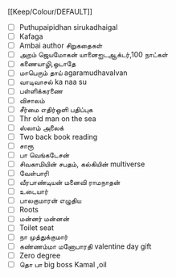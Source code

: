 [[Keep/Colour/DEFAULT]] 

- [ ] Puthupaipidhan sirukadhaigal
- [ ] Kafaga
- [ ] Ambai author சிறுகதைகள் 
- [ ] அறம் ஜெயமோகன் யானைஐடஆக்டர்,100 நாட்கள் 
- [ ] கணையாழி,ஒடாதே
- [ ] மாபெரும் தாய்  agaramudhavalvan
- [ ] வாடிவாசல் ka naa su
- [ ] பள்ளிக்கரணை 
- [ ] விசாலம்
- [ ] சீர்மை எதிர்ஒளி பதிப்புக
- [ ] Thr old man on the sea
- [ ] ஸ்லாம் அலைக் 
- [ ] Two back book reading
- [ ] சாரூ
- [ ] பா வெங்கடேசன்
- [ ] சிவகாமியின் சபதம், கல்கியின் multiverse
- [ ] வேள்பாரி
- [ ] வீரபாண்டியன் மனைவி ராமநாதன் 
- [ ] உடையார் 
- [ ] பாலகுமாரன் எழுதிய
- [ ] Roots
- [ ] மன்னர் மன்னன்
- [ ] Toilet seat
- [ ] நா முத்துக்குமார்
- [ ] கண்ணம்மா மனோபாரதி valentine day gift
- [ ] Zero degree
- [ ] தொ பா big boss Kamal ,oil 
